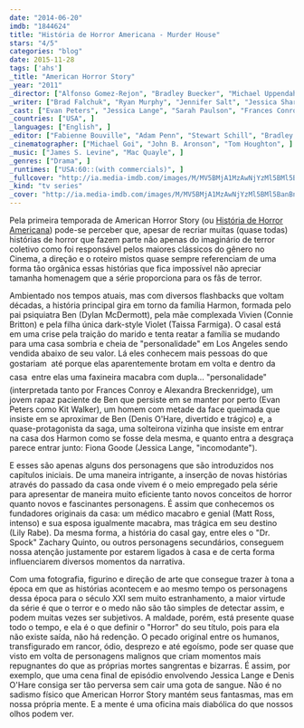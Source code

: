```yaml
---
date: "2014-06-20"
imdb: "1844624"
title: "História de Horror Americana - Murder House"
stars: "4/5"
categories: "blog"
date: 2015-11-28
tags: ['ahs']
_title: "American Horror Story"
_year: "2011"
_director: ["Alfonso Gomez-Rejon", "Bradley Buecker", "Michael Uppendahl", "Michael Lehmann", "David Semel", "Howard Deutch", "Ryan Murphy", "Jeremy Podeswa", "Michael Rymer", ]
_writer: ["Brad Falchuk", "Ryan Murphy", "Jennifer Salt", "Jessica Sharzer", "Tim Minear", "James Wong", "Crystal Liu", "John J. Gray", "Todd Kubrak", ]
_cast: ["Evan Peters", "Jessica Lange", "Sarah Paulson", "Frances Conroy", "Denis O'Hare", "Lily Rabe", "Emma Roberts", "Kathy Bates", "Taissa Farmiga", ]
_countries: ["USA", ]
_languages: ["English", ]
_editor: ["Fabienne Bouville", "Adam Penn", "Stewart Schill", "Bradley Buecker", "Regis Kimble", "Robert Komatsu", ]
_cinematographer: ["Michael Goi", "John B. Aronson", "Tom Houghton", ]
_music: ["James S. Levine", "Mac Quayle", ]
_genres: ["Drama", ]
_runtimes: ["USA:60::(with commercials)", ]
_fullcover: "http://ia.media-imdb.com/images/M/MV5BMjA1MzAwNjYzMl5BMl5BanBnXkFtZTgwMDg1ODU3MjE@.jpg"
_kind: "tv series"
_cover: "http://ia.media-imdb.com/images/M/MV5BMjA1MzAwNjYzMl5BMl5BanBnXkFtZTgwMDg1ODU3MjE@._V1._SX93_SY140_.jpg"
---
```

Pela primeira temporada de American Horror Story (ou [História de Horror Americana](/american-horror-story)) pode-se perceber que, apesar de recriar muitas (quase todas) histórias de horror que fazem parte não apenas do imaginário de terror coletivo como foi responsável pelos maiores clássicos do gênero no Cinema, a direção e o roteiro mistos quase sempre referenciam de uma forma tão orgânica essas histórias que fica impossível não apreciar tamanha homenagem que a série proporciona para os fãs de terror.

Ambientado nos tempos atuais, mas com diversos flashbacks que voltam décadas, a história principal gira em torno da família Harmon, formada pelo pai psiquiatra Ben (Dylan McDermott), pela mãe complexada Vivien (Connie Britton) e pela filha única dark-style Violet (Taissa Farmiga). O casal está em uma crise pela traição do marido e tenta reatar a família se mudando para uma casa sombria e cheia de "personalidade" em Los Angeles sendo vendida abaixo de seu valor. Lá eles conhecem mais pessoas do que gostariam  até porque elas aparentemente brotam em volta e dentro da casa  entre elas uma faxineira macabra com dupla... "personalidade" (interpretada tanto por Frances Conroy e Alexandra Breckenridge), um jovem rapaz paciente de Ben que persiste em se manter por perto (Evan Peters como Kit Walker), um homem com metade da face queimada que insiste em se aproximar de Ben (Denis O'Hare, divertido e trágico) e, a quase-protagonista da saga, uma solteirona vizinha que insiste em entrar na casa dos Harmon como se fosse dela mesma, e quanto entra a desgraça parece entrar junto: Fiona Goode (Jessica Lange, "incomodante").

E esses são apenas alguns dos personagens que são introduzidos nos capítulos iniciais. De uma maneira intrigante, a inserção de novas histórias através do passado da casa onde vivem é o meio empregado pela série para apresentar de maneira muito eficiente tanto novos conceitos de horror quanto novos e fascinantes personagens. É assim que conhecemos os fundadores originais da casa: um médico macabro e genial (Matt Ross, intenso) e sua esposa igualmente macabra, mas trágica em seu destino (Lily Rabe). Da mesma forma, a história do casal gay, entre eles o "Dr. Spock" Zachary Quinto, ou outros personagens secundários, conseguem nossa atenção justamente por estarem ligados à casa e de certa forma influenciarem diversos momentos da narrativa.

Com uma fotografia, figurino e direção de arte que consegue trazer à tona a época em que as histórias acontecem e ao mesmo tempo os personagens dessa época para o século XXI sem muito estranhamento, a maior virtude da série é que o terror e o medo não são tão simples de detectar assim, e podem muitas vezes ser subjetivos. A maldade, porém, está presente quase todo o tempo, e ela é o que definir o "Horror" do seu título, pois para ela não existe saída, não há redenção. O pecado original entre os humanos, transfigurado em rancor, ódio, desprezo e até egoísmo, pode ser quase que visto em volta de personagens malignos que criam momentos mais repugnantes do que as próprias mortes sangrentas e bizarras. É assim, por exemplo, que uma cena final de episódio envolvendo Jessica Lange e Denis O'Hare consiga ser tão perversa sem cair uma gota de sangue. Não é no sadismo físico que American Horror Story mantém seus fantasmas, mas em nossa própria mente. E a mente é uma oficina mais diabólica do que nossos olhos podem ver.
